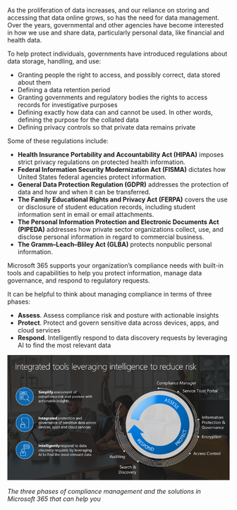 As the proliferation of data increases, and our reliance on storing and accessing that data online grows, so has the need for data management. Over the years, governmental and other agencies have become interested in how we use and share data, particularly personal data, like financial and health data. 

To help protect individuals, governments have introduced regulations about data storage, handling, and use:

- Granting people the right to access, and possibly correct, data stored about them
- Defining a data retention period
- Granting governments and regulatory bodies the rights to access records for investigative purposes 
- Defining exactly how data can and cannot be used. In other words, defining the purpose for the collated data 
- Defining privacy controls so that private data remains private

Some of these regulations include:

- **Health Insurance Portability and Accountability Act (HIPAA)** imposes strict privacy regulations on protected health information.
- **Federal Information Security Modernization Act (FISMA)** dictates how United States federal agencies protect information.
- **General Data Protection Regulation (GDPR)** addresses the protection of data and how and when it can be transferred. 
- **The Family Educational Rights and Privacy Act (FERPA)** covers the use or disclosure of student education records, including student information sent in email or email attachments.
- **The Personal Information Protection and Electronic Documents Act (PIPEDA)** addresses how private sector organizations collect, use, and disclose personal information in regard to commercial business. 
- **The Gramm–Leach–Bliley Act (GLBA)** protects nonpublic personal information.

Microsoft 365 supports your organization’s compliance needs with built-in tools and capabilities to help you protect information, manage data governance, and respond to regulatory requests. 

It can be helpful to think about managing compliance in terms of three phases: 
- **Assess**. Assess compliance risk and posture with actionable insights
- **Protect**. Protect and govern sensitive data across devices, apps, and cloud services
- **Respond**. Intelligently respond to data discovery requests by leveraging AI to find the most relevant data



![Tools to reduce risk](../media/2-reduce-risk.png)

*The three phases of compliance management and the solutions in Microsoft 365 that can help you* 
